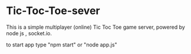 # Tic-Toc-Toe-sever
This is a simple multiplayer (online) Tic Toc Toe game server, powered by node js , socket.io.

to start app type "npm start" or "node app.js"
